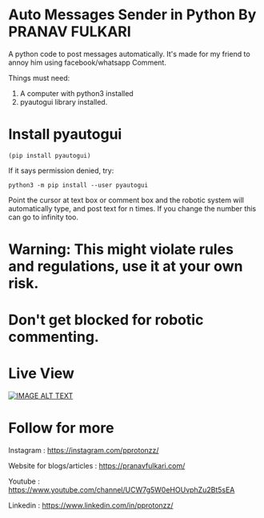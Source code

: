 # Auto Messages Sender in Python By PRANAV FULKARI

A python code to post messages automatically. It's made for my friend to annoy him using facebook/whatsapp Comment.

Things must need:

1. A computer with python3 installed
2. pyautogui library installed.

# Install pyautogui

```
(pip install pyautogui)
```
If it says permission denied, try:
```
python3 -m pip install --user pyautogui
```

Point the cursor at text box or comment box and the robotic system will automatically type, and post text for n times. If you change the number this can go to infinity too.

# Warning: This might violate rules and regulations, use it at your own risk.
# Don't get blocked for robotic commenting.

# Live View

[![IMAGE ALT TEXT](http://img.youtube.com/vi/j1WyMF8hJew/0.jpg)](http://www.youtube.com/watch?v=j1WyMF8hJew "Video Title")

# Follow for more

Instagram : https://instagram.com/pprotonzz/

Website for blogs/articles : https://pranavfulkari.com/

Youtube : https://www.youtube.com/channel/UCW7g5W0eHOUvphZu2Bt5sEA

Linkedin : https://www.linkedin.com/in/pprotonzz/
